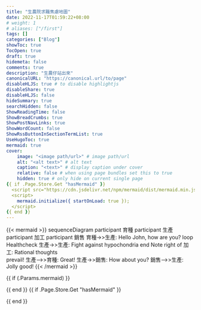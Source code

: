 ```yaml
---
title: "生農院求職焦慮地圖"
date: 2022-11-17T01:59:22+08:00
# weight: 1
# aliases: ["/first"]
tags: []
categories: ["Blog"]
showToc: true
TocOpen: true
draft: true
hidemeta: false
comments: true
description: "生農仔站出來"
canonicalURL: "https://canonical.url/to/page"
disableHLJS: true # to disable highlightjs
disableShare: true
disableHLJS: false
hideSummary: true
searchHidden: false
ShowReadingTime: false
ShowBreadCrumbs: true
ShowPostNavLinks: true
ShowWordCount: false
ShowRssButtonInSectionTermList: true
UseHugoToc: true
mermaid: true
cover:
    image: "<image path/url>" # image path/url
    alt: "<alt text>" # alt text
    caption: "<text>" # display caption under cover
    relative: false # when using page bundles set this to true
    hidden: true # only hide on current single page
{{ if .Page.Store.Get "hasMermaid" }}
  <script src="https://cdn.jsdelivr.net/npm/mermaid/dist/mermaid.min.js"></script>
  <script>
    mermaid.initialize({ startOnLoad: true });
  </script>
{{ end }}
---
```

{{< mermaid >}}
sequenceDiagram
    participant 育種
    participant 生產
    participant 加工
    participant 銷售
    育種->>生產: Hello John, how are you?
    loop Healthcheck
        生產->>生產: Fight against hypochondria
    end
    Note right of 加工: Rational thoughts <br/>prevail!
    生產-->>育種: Great!
    生產->>銷售: How about you?
    銷售-->>生產: Jolly good!
{{< /mermaid >}}

{{ if (.Params.mermaid) }}
<!-- MermaidJS support -->
<script async src="https://unpkg.com/mermaid@8.2.3/dist/mermaid.min.js"></script>
{{ end }}
{{ if .Page.Store.Get "hasMermaid" }}
  <script src="https://cdn.jsdelivr.net/npm/mermaid/dist/mermaid.min.js"></script>
  <script>
    mermaid.initialize({ startOnLoad: true });
  </script>
{{ end }}